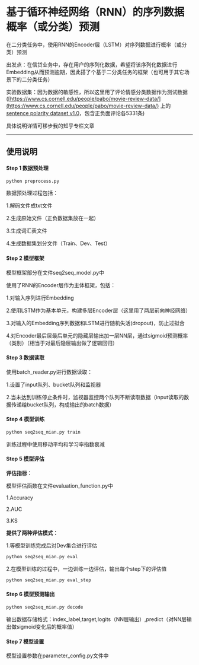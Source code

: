 # 基于循环神经网络（RNN）的序列数据概率（或分类）预测
在二分类任务中，使用RNN的Encoder层（LSTM）对序列数据进行概率（或分类）预测

出发点：在信贷业务中，存在用户的序列化数据，希望将该序列化数据进行Embedding从而预测逾期，因此搭了个基于二分类任务的框架（也可用于其它场景下的二分类任务）

实验数据集：因为数据的敏感性，所以这里用了评论情感分类数据作为测试数据([https://www.cs.cornell.edu/people/pabo/movie-review-data/](https://www.cs.cornell.edu/people/pabo/movie-review-data/) 上的[sentence polarity dataset v1.0](https://www.cs.cornell.edu/people/pabo/movie-review-data/rt-polaritydata.tar.gz)，包含正负面评论各5331条)

具体说明详情可移步我的知乎专栏文章

-------------------

## 使用说明
#### Step 1 数据预处理

```cmd
python preprocess.py 
```

数据预处理过程包括：

1.解码文件成txt文件

2.生成原始文件（正负数据集放在一起）

3.生成词汇表文件

4.生成数据集划分文件（Train、Dev、Test）

#### Step 2 模型框架

模型框架部分在文件seq2seq_model.py中

使用了RNN的Encoder层作为主体框架，包括：

1.对输入序列进行Embedding

2.使用LSTM作为基本单元，构建多层Encoder层（这里用了两层前向神经网络）

3.对输入的Embedding序列数据和LSTM进行随机失活(dropout)，防止过拟合

4.对Encoder最后层最后单元的隐藏层输出加一层NN层，通过sigmoid预测概率（类别）（相当于对最后隐层输出做了逻辑回归）

#### Step 3 数据读取

使用batch_reader.py进行数据读取：

1.设置了input队列、bucket队列和监视器

2.当未达到训练停止条件时，监视器监控两个队列不断读取数据（input读取的数据传递给bucket队列，构成输出的batch数据）

#### Step 4 模型训练

```cmd
python seq2seq_mian.py train
```

训练过程中使用移动平均和学习率指数衰减

#### Step 5 模型评估
**评估指标：**

模型评估函数在文件evaluation_function.py中

1.Accuracy

2.AUC

3.KS

**提供了两种评估模式：**

1.等模型训练完成后对Dev集合进行评估

```cmd
python seq2seq_mian.py eval
```

2.在模型训练的过程中，一边训练一边评估，输出每个step下的评估值

```cmd
python seq2seq_mian.py eval_step
```

#### Step 6 模型预测输出

```cmd
python seq2seq_mian.py decode
```

输出数据存储格式：index_label,target,logits（NN层输出）,predict（对NN层输出做sigmoid变化后的概率值）

#### Step 7 模型设置

模型设置参数在parameter_config.py文件中
